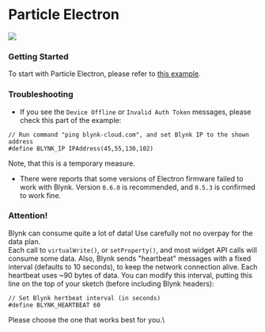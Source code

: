 # Particle Electron



![](https://s3.amazonaws.com/uploads.intercomcdn.com/i/o/20403616/72edd18a5ca2deb701801756/687474703a2f2f7777772e7468656d616b657273776f726b62656e63682e636f6d2f73697465732f64656661756c742f66696c65732f656c656374726f6e2d30333638303464312e6a7067)

### Getting Started <a href="getting-started" id="getting-started"></a>

To start with Particle Electron, please refer to [this example](https://github.com/vshymanskyy/blynk-library-spark/blob/master/examples/02\_Particle_Electron/02\_Particle_Electron.ino).

### Troubleshooting <a href="troubleshooting" id="troubleshooting"></a>

* If you see the `Device Offline` or `Invalid Auth Token` messages, please check this part of the example:

```
// Run command "ping blynk-cloud.com", and set Blynk IP to the shown address
#define BLYNK_IP IPAddress(45,55,130,102)
```

Note, that this is a temporary measure.

* There were reports that some versions of Electron firmware failed to work with Blynk. Version `0.6.0` is recommended, and `0.5.3` is confirmed to work fine.

### Attention! <a href="attention" id="attention"></a>

Blynk can consume quite a lot of data! Use carefully not no overpay for the data plan.\
 Each call to `virtualWrite()`, or `setProperty()`, and most widget API calls will consume some data. Also, Blynk sends "heartbeat" messages with a fixed interval (defaults to 10 seconds), to keep the network connection alive. Each heartbeat uses \~90 bytes of data. You can modify this interval, putting this line on the top of your sketch (before including Blynk headers):

```
// Set Blynk hertbeat interval (in seconds)
#define BLYNK_HEARTBEAT 60
```

Please choose the one that works best for you.\
